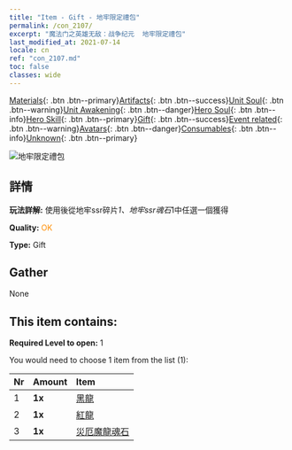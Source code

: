 ```yaml
---
title: "Item - Gift - 地牢限定禮包"
permalink: /con_2107/
excerpt: "魔法门之英雄无敌：战争纪元  地牢限定禮包"
last_modified_at: 2021-07-14
locale: cn
ref: "con_2107.md"
toc: false
classes: wide
---
```

 [Materials](/ItemsCN/){: .btn .btn--primary}[Artifacts](/ItemsCN/Artifacts/){: .btn .btn--success}[Unit Soul](/ItemsCN/UnitSoul/){: .btn .btn--warning}[Unit Awakening](/ItemsCN/UnitAwakening/){: .btn .btn--danger}[Hero Soul](/ItemsCN/HeroSoul/){: .btn .btn--info}[Hero Skill](/ItemsCN/HeroSkill/){: .btn .btn--primary}[Gift](/ItemsCN/Gift/){: .btn .btn--success}[Event related](/ItemsCN/Events/){: .btn .btn--warning}[Avatars](/ItemsCN/Avatars/){: .btn .btn--danger}[Consumables](/ItemsCN/Consumables/){: .btn .btn--info}[Unknown](/ItemsCN/Unknown/){: .btn .btn--primary}

 ![地牢限定禮包](/images/t/i_994008.png)

## 詳情
 **玩法詳解:** 使用後從地牢ssr碎片*1、地牢ssr魂石*1中任選一個獲得

 **Quality:** <span style="color: #FF8C00">OK</span>

 **Type:** Gift

## Gather

  None

## This item contains:

 **Required Level to open:** 1

 You would need to choose 1 item from the list (1):

  | Nr | Amount |     Item    |
  |:---|:-------|:------------|
  | 1 |  **1x** | [黑龍](/cn/Items/unt_250/) |  | 
  | 2 |  **1x** | [紅龍](/cn/Items/unt_251/) |  | 
  | 3 |  **1x** | [災厄魔龍魂石](/cn/Items/unt_334/) |  | 
